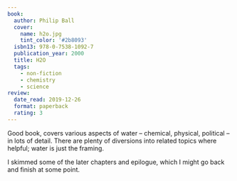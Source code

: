 ```yaml
---
book:
  author: Philip Ball
  cover:
    name: h2o.jpg
    tint_color: '#2b8093'
  isbn13: 978-0-7538-1092-7
  publication_year: 2000
  title: H2O
  tags:
    - non-fiction
    - chemistry
    - science
review:
  date_read: 2019-12-26
  format: paperback
  rating: 3
---
```


Good book, covers various aspects of water – chemical, physical, political – in lots of detail. There are plenty of diversions into related topics where helpful; water is just the framing.

I skimmed some of the later chapters and epilogue, which I might go back and finish at some point.